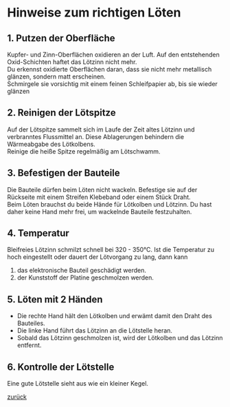 <link rel="stylesheet" href="https://hi2272.github.io/StyleMD.css">

# Hinweise zum richtigen Löten

## 1.  Putzen der Oberfläche  
Kupfer- und Zinn-Oberflächen oxidieren an der Luft. Auf den entstehenden Oxid-Schichten haftet das Lötzinn nicht mehr.  
Du erkennst oxidierte Oberflächen daran, dass sie nicht mehr metallisch glänzen, sondern matt erscheinen.  
Schmirgele sie vorsichtig mit einem feinen Schleifpapier ab, bis sie wieder glänzen
## 2. Reinigen der Lötspitze
Auf der Lötspitze sammelt sich im Laufe der Zeit altes Lötzinn und verbranntes Flussmittel an. Diese Ablagerungen behindern die Wärmeabgabe des Lötkolbens.  
Reinige die heiße Spitze regelmäßig am Lötschwamm.
## 3. Befestigen der Bauteile
Die Bauteile dürfen beim Löten nicht wackeln. Befestige sie auf der Rückseite mit einem Streifen Klebeband oder einem Stück Draht.  
Beim Löten brauchst du beide Hände für Lötkolben und Lötzinn. Du hast daher keine Hand mehr frei, um wackelnde Bauteile festzuhalten.

## 4. Temperatur
Bleifreies Lötzinn schmilzt schnell bei 320 - 350°C. Ist die Temperatur zu hoch eingestellt oder dauert der Lötvorgang zu lang, dann kann  
1. das elektronische Bauteil geschädigt werden.
2. der Kunststoff der Platine geschmolzen werden.
## 5. Löten mit 2 Händen
- Die rechte Hand hält den Lötkolben und erwämt damit den Draht des Bauteiles.
- Die linke Hand führt das Lötzinn an die Lötstelle heran.
- Sobald das Lötzinn geschmolzen ist, wird der Lötkolben und das Lötzinn entfernt.
## 6. Kontrolle der Lötstelle
Eine gute Lötstelle sieht aus wie ein kleiner Kegel.  


[zurück](index.html)   

